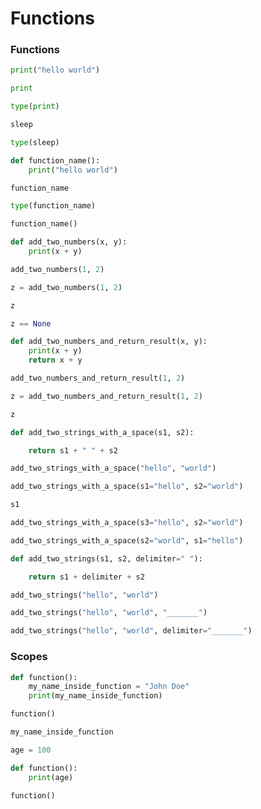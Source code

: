 # Functions

### Functions


```python
print("hello world")
```


```python
print
```


```python
type(print)
```


```python
sleep
```


```python
type(sleep)
```


```python
def function_name():
    print("hello world")
```


```python
function_name
```


```python
type(function_name)
```


```python
function_name()
```


```python
def add_two_numbers(x, y):
    print(x + y)
```


```python
add_two_numbers(1, 2)
```


```python
z = add_two_numbers(1, 2)
```


```python
z
```


```python
z == None
```


```python
def add_two_numbers_and_return_result(x, y):
    print(x + y)
    return x + y
```


```python
add_two_numbers_and_return_result(1, 2)
```


```python
z = add_two_numbers_and_return_result(1, 2)
```


```python
z
```


```python
def add_two_strings_with_a_space(s1, s2):

    return s1 + " " + s2
```


```python
add_two_strings_with_a_space("hello", "world")
```


```python
add_two_strings_with_a_space(s1="hello", s2="world")
```


```python
s1
```


```python
add_two_strings_with_a_space(s3="hello", s2="world")
```


```python
add_two_strings_with_a_space(s2="world", s1="hello")
```


```python
def add_two_strings(s1, s2, delimiter=" "):

    return s1 + delimiter + s2
```


```python
add_two_strings("hello", "world")
```


```python
add_two_strings("hello", "world", "_______")
```


```python
add_two_strings("hello", "world", delimiter="_______")
```

### Scopes


```python
def function():
    my_name_inside_function = "John Doe"
    print(my_name_inside_function)
```


```python
function()
```


```python
my_name_inside_function
```


```python
age = 100
```


```python
def function():
    print(age)
```


```python
function()
```
